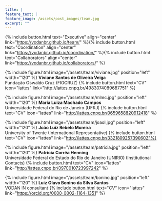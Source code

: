 ```yaml
---
title: |  
feature_text: |
feature_image: /assets/post_images/team.jpg
excerpt: ""
---
```


{% include button.html text="Executive" align="center" link="https://vodanbr.github.io/team/" %}{% include button.html text="Coordination" align="center" link="https://vodanbr.github.io/coordination/" %}{% include button.html text="Collaborators" align="center" link="https://vodanbr.github.io/collaborators/" %}


{% include figure.html image="/assets/team/viviane.jpg" position="left" width="120" %}
**Viviane Santos de Oliveira Veiga**\
Fundação Oswaldo Cruz (FIOCRUZ)
{% include button.html text="CV" icon="lattes" link="http://lattes.cnpq.br/4983074089687751" %}

{% include figure.html image="/assets/team/mlmc.jpg" position="left" width="120" %}
**Maria Luiza Machado Campos**\
Universidade Federal do Rio de Janeiro (UFRJ)
{% include button.html text="CV" icon="lattes" link="http://lattes.cnpq.br/0659658820912418" %}

{% include figure.html image="/assets/team/joaol.jpg" position="left" width="120" %}
**João Luiz Rebelo Moreira**\
University of Twente (International Representative)
{% include button.html text="CV" icon="lattes" link="http://lattes.cnpq.br/3321809257390602"%}

{% include figure.html image="/assets/team/patricia.jpg" position="left" width="120" %}
**Patricia Corrêa Henning**\
Universidade Federal do Estado do Rio de Janeiro (UNIRIO) (Institutional Contacts)
{% include button.html text="CV" icon="lattes" link="http://lattes.cnpq.br/0970010723997242" %}

{% include figure.html image="/assets/team/bonino.jpg" position="left" width="120" %}
**Luiz Olavo Bonino da Silva Santos**\
VODAN IN consultant
{% include button.html text="CV" icon="lattes" link="https://orcid.org/0000-0002-1164-1351" %}



